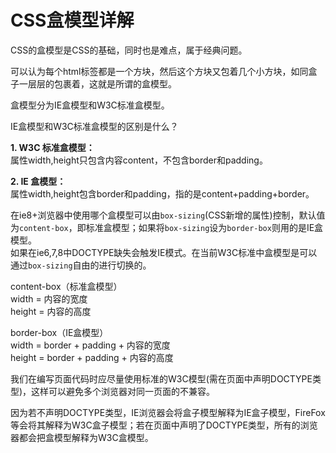 # CSS盒模型详解
CSS的盒模型是CSS的基础，同时也是难点，属于经典问题。

可以认为每个html标签都是一个方块，然后这个方块又包着几个小方块，如同盒子一层层的包裹着，这就是所谓的盒模型。

盒模型分为IE盒模型和W3C标准盒模型。

IE盒模型和W3C标准盒模型的区别是什么？

**1. W3C 标准盒模型：**  
属性width,height只包含内容content，不包含border和padding。

**2. IE 盒模型：**  
属性width,height包含border和padding，指的是content+padding+border。

在ie8+浏览器中使用哪个盒模型可以由`box-sizing`(CSS新增的属性)控制，默认值为`content-box`，即标准盒模型；如果将`box-sizing`设为`border-box`则用的是IE盒模型。  
如果在ie6,7,8中DOCTYPE缺失会触发IE模式。在当前W3C标准中盒模型是可以通过`box-sizing`自由的进行切换的。

content-box（标准盒模型）  
width = 内容的宽度  
height = 内容的高度

border-box（IE盒模型）  
width = border + padding + 内容的宽度  
height = border + padding + 内容的高度

我们在编写页面代码时应尽量使用标准的W3C模型(需在页面中声明DOCTYPE类型)，这样可以避免多个浏览器对同一页面的不兼容。

因为若不声明DOCTYPE类型，IE浏览器会将盒子模型解释为IE盒子模型，FireFox等会将其解释为W3C盒子模型；若在页面中声明了DOCTYPE类型，所有的浏览器都会把盒模型解释为W3C盒模型。